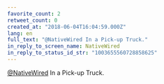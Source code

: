 ```yaml
---
favorite_count: 2
retweet_count: 0
created_at: "2018-06-04T16:04:59.000Z"
lang: en
full_text: "@NativeWired In a Pick-up Truck."
in_reply_to_screen_name: NativeWired
in_reply_to_status_id_str: "1003655560728858625"
---
```


[@NativeWired](https://twitter.com/NativeWired) In a Pick-up Truck.
